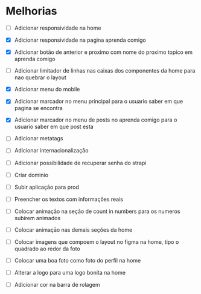 # Melhorias

- [ ] Adicionar responsividade na home
- [x] Adicionar responsividade na pagina aprenda comigo
- [x] Adicionar botāo de anterior e proximo com nome do proximo topico em aprenda comigo
- [ ] Adicionar limitador de linhas nas caixas dos componentes da home para nao quebrar o layout
- [x] Adicionar menu do mobile
- [x] Adicionar marcador no menu principal para o usuario saber em que pagina se encontra
- [x] Adicionar marcador no menu de posts no aprenda comigo para o usuario saber em que post esta
- [ ] Adicionar metatags
- [ ] Adicionar internacionalizaçāo
- [ ] Adicionar possibilidade de recuperar senha do strapi
- [ ] Criar dominio
- [ ] Subir aplicaçāo para prod
- [ ] Preencher os textos com informações reais
- [ ] Colocar animaçāo na seçāo de count in numbers para os numeros subirem animados
- [ ] Colocar animaçāo nas demais seções da home
- [ ] Colocar imagens que compoem o layout no figma na home, tipo o quadrado ao redor da foto
- [ ] Colocar uma boa foto como foto do perfil na home
- [ ] Alterar a logo para uma logo bonita na home
- [ ] Adicionar cor na barra de rolagem



